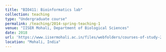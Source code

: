 ```yaml
---
title: "BIO411: Bioinformatics lab"
collection: teaching
type: "Undergraduate course"
permalink: /teaching/2014-spring-teaching-1
venue: "IISER Mohali, Department of Biological Sciences"
date: 2018
url: 'https://www.iisermohali.ac.in/files/webfolders/courses-of-study-2023_Updated/node83.html'
location: "Mohali, India"
---
```

